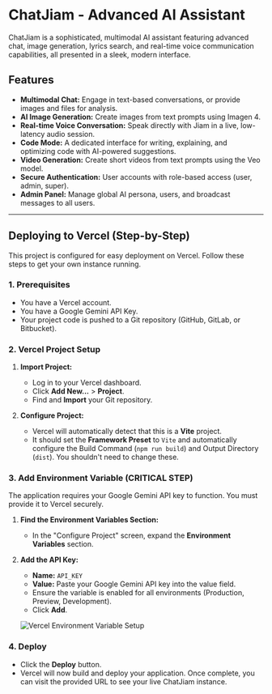 # ChatJiam - Advanced AI Assistant

ChatJiam is a sophisticated, multimodal AI assistant featuring advanced chat, image generation, lyrics search, and real-time voice communication capabilities, all presented in a sleek, modern interface.

## Features

-   **Multimodal Chat:** Engage in text-based conversations, or provide images and files for analysis.
-   **AI Image Generation:** Create images from text prompts using Imagen 4.
-   **Real-time Voice Conversation:** Speak directly with Jiam in a live, low-latency audio session.
-   **Code Mode:** A dedicated interface for writing, explaining, and optimizing code with AI-powered suggestions.
-   **Video Generation:** Create short videos from text prompts using the Veo model.
-   **Secure Authentication:** User accounts with role-based access (user, admin, super).
-   **Admin Panel:** Manage global AI persona, users, and broadcast messages to all users.

---

## Deploying to Vercel (Step-by-Step)

This project is configured for easy deployment on Vercel. Follow these steps to get your own instance running.

### 1. Prerequisites

-   You have a Vercel account.
-   You have a Google Gemini API Key.
-   Your project code is pushed to a Git repository (GitHub, GitLab, or Bitbucket).

### 2. Vercel Project Setup

1.  **Import Project:**
    -   Log in to your Vercel dashboard.
    -   Click **Add New...** > **Project**.
    -   Find and **Import** your Git repository.

2.  **Configure Project:**
    -   Vercel will automatically detect that this is a **Vite** project.
    -   It should set the **Framework Preset** to `Vite` and automatically configure the Build Command (`npm run build`) and Output Directory (`dist`). You shouldn't need to change these.

### 3. Add Environment Variable (CRITICAL STEP)

The application requires your Google Gemini API key to function. You must provide it to Vercel securely.

1.  **Find the Environment Variables Section:**
    -   In the "Configure Project" screen, expand the **Environment Variables** section.

2.  **Add the API Key:**
    -   **Name:** `API_KEY`
    -   **Value:** Paste your Google Gemini API key into the value field.
    -   Ensure the variable is enabled for all environments (Production, Preview, Development).
    -   Click **Add**.

    ![Vercel Environment Variable Setup](https://files.catbox.moe/983y17.png)

### 4. Deploy

-   Click the **Deploy** button.
-   Vercel will now build and deploy your application. Once complete, you can visit the provided URL to see your live ChatJiam instance.
